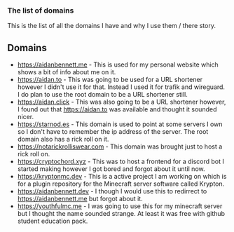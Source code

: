 ### The list of domains

This is the list of all the domains I have and why I use them / there story.

## Domains

- https://aidanbennett.me - This is used for my personal website which shows a bit of info about me on it.
- https://aidan.to - This was going to be used for a URL shortener however I didn't use it for that. Instead I used it for trafik and wireguard. I do plan to use the root domain to be a URL shortener still.
- https://aidan.click - This was also going to be a URL shortener however, I found out that https://aidan.to was available and thought it sounded nicer. 
- https://starnod.es - This domain is used to point at some servers I own so I don't have to remember the ip address of the server. The root domain also has a rick roll on it.
- https://notarickrolliswear.com - This domain was brought just to host a rick roll on.
- https://cryptochord.xyz - This was to host a frontend for a discord bot I started making however I got bored and forgot about it until now.
- https://kryptonmc.dev - This is a active project I am working on which is for a plugin repository for the Minecraft server software called Krypton.
- https://aidanbennett.dev - I though I would use this to redirrect to https://aidanbennett.me but forgot about it.
- https://youthfulmc.me - I was going to use this for my minecraft server but I thought the name sounded strange. At least it was free with github student education pack.